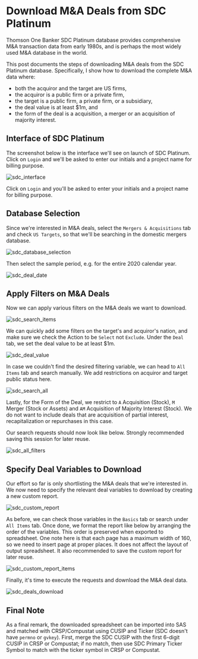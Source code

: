 # Download M&A Deals from SDC Platinum

Thomson One Banker SDC Platinum database provides comprehensive M&A transaction data from early 1980s, and is perhaps the most widely used M&A database in the world. 

This post documents the steps of downloading M&A deals from the SDC Platinum database. Specifically, I show how to download the complete M&A data where:

* both the acquiror and the target are US firms,
* the acquiror is a public firm or a private firm,
* the target is a public firm, a private firm, or a subsidiary,
* the deal value is at least $1m, and
* the form of the deal is a acquisition, a merger or an acquisition of majority interest.

## Interface of SDC Platinum

The screenshot below is the interface we'll see on launch of SDC Platinum. Click on `Login` and we'll be asked to enter our initials and a project name for billing purpose.

![sdc_interface](../../images/sdc_interface.png)

Click on `Login` and you'll be asked to enter your initials and a project name for billing purpose.

## Database Selection

Since we're interested in M&A deals, select the `Mergers & Acquisitions` tab and check `US Targets`, so that we'll be searching in the domestic mergers database.

![sdc_database_selection](../../images/sdc_database_selection.png)

Then select the sample period, e.g. for the entire 2020 calendar year.

![sdc_deal_date](../../images/sdc_deal_date.png)

## Apply Filters on M&A Deals

Now we can apply various filters on the M&A deals we want to download.

![sdc_search_items](../../images/sdc_search_items.png)

We can quickly add some filters on the target's and acquiror's nation, and make sure we check the Action to be `Select` not `Exclude`. Under the `Deal` tab, we set the deal value to be at least $1m.

![sdc_deal_value](../../images/sdc_deal_value.png)

In case we couldn't find the desired filtering variable, we can head to `All Items` tab and search manually. We add restrictions on acquiror and target public status here.

![sdc_search_all](../../images/sdc_search_all.png)

Lastly, for the Form of the Deal, we restrict to `A` Acquisition (Stock), `M` Merger (Stock or Assets) and `AM` Acquisition of Majority Interest (Stock). We do not want to include deals that are acquisition of partial interest, recapitalization or repurchases in this case.

Our search requests should now look like below. Strongly recommended saving this session for later reuse.

![sdc_all_filters](../../images/sdc_all_filters.png)

## Specify Deal Variables to Download

Our effort so far is only shortlisting the M&A deals that we're interested in. We now need to specify the relevant deal variables to download by creating a new custom report.

![sdc_custom_report](../../images/sdc_custom_report.png)

As before, we can check those variables in the `Basics` tab or search under `All Items` tab. Once done, we format the report like below by arranging the order of the variables. This order is preserved when exported to spreadsheet. One note here is that each page has a maximum width of 160, so we need to insert page at proper places. It does not affect the layout of output spreadsheet. It also recommended to save the custom report for later reuse. 

![sdc_custom_report_items](../../images/sdc_custom_report_items.png)

Finally, it's time to execute the requests and download the M&A deal data.

![sdc_deals_download](../../images/sdc_deals_download.png)

## Final Note

As a final remark, the downloaded spreadsheet can be imported into SAS and matched with CRSP/Compustat using CUSIP and Ticker (SDC doesn't have `permno` or `gvkey`). First, merge the SDC CUSIP with the first 6-digit CUSIP in CRSP or Compustat; if no match, then use SDC Primary Ticker Symbol to match with the ticker symbol in CRSP or Compustat.
